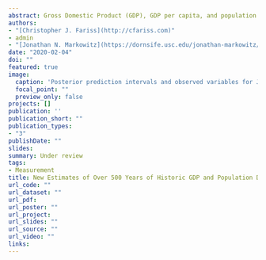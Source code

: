 ```yaml
---
abstract: Gross Domestic Product (GDP), GDP per capita, and population are central to the study of politics and economics broadly, and conflict processes in particular. Despite the prominence of these variables in empirical research, existing data lack historical coverage and are assumed to be measured without error. We develop a latent variable modeling framework that expands data coverage (1500 A.D--2018 A.D). The new model makes use of multiple indicators for each variable, facilitating estimation of uncertainty of values for all country- year units relative to one another. Expanded temporal coverage of estimates provides new insights about the relationship between development and democracy, conflict, and repression. We also demonstrate how to incorporate uncertainty in observational models. Results show that the relationship between repression and development is weaker than models that do not incorporate uncertainty suggest. Future extensions of the latent variable model can address other forms of systematic measurement error with new data, new theory, or both.
authors:
- "[Christopher J. Fariss](http://cfariss.com)"
- admin
- "[Jonathan N. Markowitz](https://dornsife.usc.edu/jonathan-markowitz/)"
date: "2020-02-04"
doi: ""
featured: true
image:
  caption: 'Posterior prediction intervals and observed variables for Japanese GDP per capita data'
  focal_point: ""
  preview_only: false
projects: []
publication: ''
publication_short: ""
publication_types:
- "3"
publishDate: ""
slides: 
summary: Under review
tags:
- Measurement
title: New Estimates of Over 500 Years of Historic GDP and Population Data
url_code: ""
url_dataset: ""
url_pdf: 
url_poster: ""
url_project: 
url_slides: ""
url_source: ""
url_video: ""
links:
---
```


